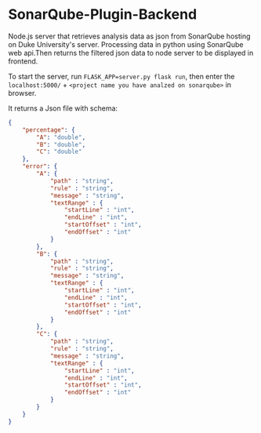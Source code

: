 # SonarQube-Plugin-Backend

Node.js server that retrieves analysis data as json from SonarQube hosting on Duke University's server. Processing data in python using SonarQube web api.Then returns the filtered json data to node server to be displayed in frontend.

To start the server, run ```FLASK_APP=server.py flask run```, then enter the ```localhost:5000/``` + ```<project name you have analzed on sonarqube>``` in browser. 

It returns a Json file with schema: 
```json
{
    "percentage": {
        "A": "double",
        "B": "double",
        "C": "double"
    },
    "error": {
        "A": {
            "path" : "string",
            "rule" : "string",
            "message" : "string",
            "textRange" : {
                "startLine" : "int",
                "endLine" : "int",
                "startOffset" : "int",
                "endOffset" : "int"
            }
        },
        "B": {
            "path" : "string",
            "rule" : "string",
            "message" : "string",
            "textRange" : {
                "startLine" : "int",
                "endLine" : "int",
                "startOffset" : "int",
                "endOffset" : "int"
            }
        },
        "C": {
            "path" : "string",
            "rule" : "string",
            "message" : "string",
            "textRange" : {
                "startLine" : "int",
                "endLine" : "int",
                "startOffset" : "int",
                "endOffset" : "int"
            }
        }
    }
}
```
